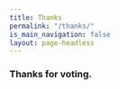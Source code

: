 ```yaml
---
title: Thanks
permalink: "/thanks/"
is_main_navigation: false
layout: page-headless
---
```


<article>
<div class="one">

### Thanks for voting.

</div>
</article>
